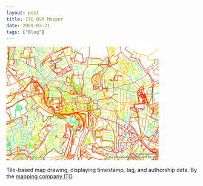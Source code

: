 ```yaml
---
layout: post
title: ITO OSM Mapper
date: 2009-03-21
tags: ["Blog"]
---
```


![ito-osm-mapper-copy](ito-osm-mapper-copy-402x300.png "ito-osm-mapper-copy")

Tile-based map drawing, displaying timestamp, tag, and authorship data. By the [mapping company ITO](http://www.itoworld.com/static/osmmapper).